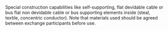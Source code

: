 Special construction capabilities like self-supporting, flat devidable cable or bus flat non devidable cable or bus supporting elements inside (steal, textile, concentric conductor). Note that materials used should be agreed between exchange participants before use.
